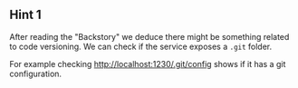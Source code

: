 ## Hint 1

After reading the "Backstory" we deduce there might be something related to code versioning. We can check if the service exposes a `.git` folder.

For example checking [http://localhost:1230/.git/config]({{TRAFFIC_HOST1_1230}}/.git/config) shows if it has a git configuration.
